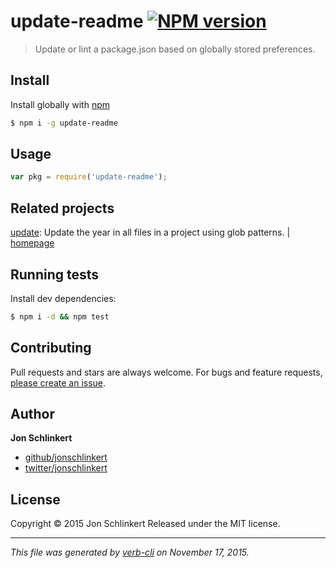 # update-readme [![NPM version](https://badge.fury.io/js/update-readme.svg)](http://badge.fury.io/js/update-readme)

> Update or lint a package.json based on globally stored preferences.

## Install

Install globally with [npm](https://www.npmjs.com/)

```sh
$ npm i -g update-readme
```

## Usage

```js
var pkg = require('update-readme');
```

## Related projects

[update](https://www.npmjs.com/package/update): Update the year in all files in a project using glob patterns. | [homepage](https://github.com/jonschlinkert/update)

## Running tests

Install dev dependencies:

```sh
$ npm i -d && npm test
```

## Contributing

Pull requests and stars are always welcome. For bugs and feature requests, [please create an issue](https://github.com/jonschlinkert/update-readme/issues/new).

## Author

**Jon Schlinkert**

+ [github/jonschlinkert](https://github.com/jonschlinkert)
+ [twitter/jonschlinkert](http://twitter.com/jonschlinkert)

## License

Copyright © 2015 Jon Schlinkert
Released under the MIT license.

***

_This file was generated by [verb-cli](https://github.com/assemble/verb-cli) on November 17, 2015._
